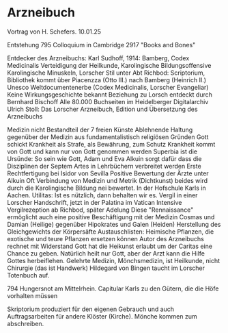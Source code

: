 # Arzneibuch
Vortrag von H. Schefers. 10.01.25

Entstehung 795
Colloquium in Cambridge 2917 "Books and Bones"

Entdecker des Arzneibuchs: Karl Sudhoff, 1914: Bamberg, Codex Medicinalis
Verteidigung der Heilkunde, Karolingische Bildungsoffensive
Karolingische Minuskeln, Lorscher Stil
unter Abt Richbod: Scriptorium, Bibliothek
kommt über Piacenzza (Otto III.) nach Bamberg (Heinrich II.)
Unesco Weltdocumentenerbe (Codex Medicinalis, Lorscher Evangeliar)
Keine Wirkungsgeschichte bekannt
Beziehung zu Lorsch entdeckt durch Bernhard Bischoff
Alle 80.000 Buchseiten im Heidelberger Digitalarchiv
Ulrich Stoll: Das Lorscher Arzneibuch, Edition und Übersetzung des Arzneibuchs

Medizin nicht Bestandteil der 7 freien Künste
Ablehnende Haltung gegenüber der Medizin aus fundamentalistisch religiösen Gründen
Gott schickt Krankheit als Strafe, als Bewährung, zum Schutz
Krankheit kommt von Gott und kann nur von Gott genommen werden
Superbia ist die Ursünde: So sein wie Gott, Adam und Eva
Alkuin sorgt dafür dass die Disziplinen der Septem Artes in Lehrbüchern verbreitet werden
Erste Rechtfertigung bei Isidor von Sevilla
Positive Bewertung der Ärzte unter Alkuin
Oft Verbindung von Medizin und Metrik (Dichtkunst) beides wird durch die Karolingische Bildung nei bewertet. In der Hofschule Karls in Aachen. Utilitas: Ist es nützlich, dann behalten wir es.
Vergil in einer Lorscher Handschrift, jetzt in der Palatina im Vatican
Intensive Vergilrezeption ab Richbod, später Adelung
Diese "Rennaissance" ermöglicht auch eine positive Beschäftigung mit der Medizin
Cosmas und Damian (Heilige) gegenüber Hipokrates und Galen (Heiden)
Herstellung des Gleichgewichts der Körpersäfte
Austauschlisten: Heimische Pflanzen, die exotische und teure Pflanzen ersetzen können
Autor des Arzneibuchs rechnet mit Widerstand
Gott hat die Heikunst erlaubt um der Caritas eine Chance zu geben. Natürlich heilt nur Gott, aber der Arzt kann die Hilfe Gottes herbeiflehen.
Gelehrte Medizin, Mönchsmedizin, ist Heilkunde, nicht Chirurgie (das ist Handwerk)
Hildegard von Bingen taucht im Lorscher Totenbuch auf.

794 Hungersnot am Mittelrhein. Capitular Karls zu den Gütern, die die Höfe vorhalten müssen

Skriptorium produziert für den eigenen Gebrauch und auch Auftragsarbeiten für andere Klöster (Kirche). Mönche kommen zum abschreiben.


